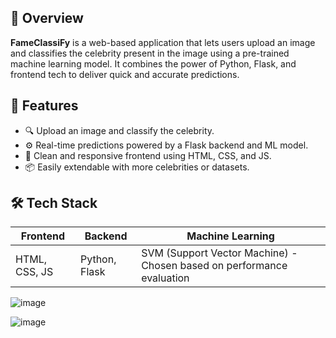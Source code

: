 
## 🚀 Overview

**FameClassiFy** is a web-based application that lets users upload an image and classifies the celebrity present in the image using a pre-trained machine learning model. It combines the power of Python, Flask, and frontend tech to deliver quick and accurate predictions.



## 🧠 Features

- 🔍 Upload an image and classify the celebrity.
- ⚙️ Real-time predictions powered by a Flask backend and ML model.
- 🎨 Clean and responsive frontend using HTML, CSS, and JS.
- 📦 Easily extendable with more celebrities or datasets.



## 🛠️ Tech Stack

| Frontend        | Backend        | Machine Learning                                                      |
|-----------------|----------------|-----------------------------------------------------------------------|
| HTML, CSS, JS   | Python, Flask  | SVM (Support Vector Machine) - Chosen based on performance evaluation | 




![image](https://github.com/user-attachments/assets/70b39932-f677-4d99-b106-bcf957b20504)





![image](https://github.com/user-attachments/assets/4b55443a-3c43-44cb-ba7b-c9431ec28d3d)


